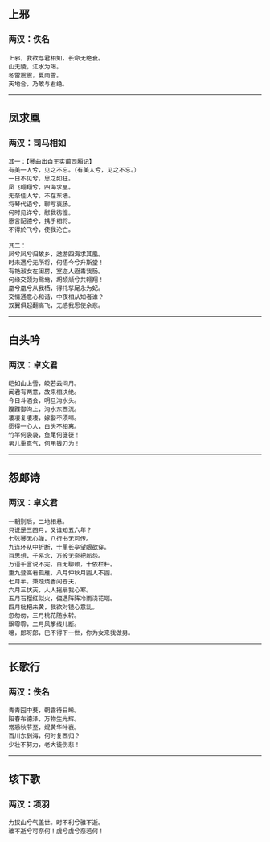 ## 上邪
### 两汉：佚名
```
上邪，我欲与君相知，长命无绝衰。
山无陵，江水为竭。
冬雷震震，夏雨雪。
天地合，乃敢与君绝。
```
---
## 凤求凰
### 两汉：司马相如
```
其一：【琴曲出自王实甫西厢记】
有美一人兮，见之不忘。（有美人兮，见之不忘。）
一日不见兮，思之如狂。
凤飞翱翔兮，四海求凰。
无奈佳人兮，不在东墙。
将琴代语兮，聊写衷肠。
何时见许兮，慰我彷徨。
愿言配德兮，携手相将。
不得於飞兮，使我沦亡。

其二：
凤兮凤兮归故乡，遨游四海求其凰。
时未遇兮无所将，何悟今兮升斯堂！
有艳淑女在闺房，室迩人遐毒我肠。
何缘交颈为鸳鸯，胡颉颃兮共翱翔！
凰兮凰兮从我栖，得托孳尾永为妃。
交情通意心和谐，中夜相从知者谁？
双翼俱起翻高飞，无感我思使余悲。
```
---
## 白头吟
### 两汉：卓文君
```
皑如山上雪，皎若云间月。
闻君有两意，故来相决绝。
今日斗酒会，明旦沟水头。
躞蹀御沟上，沟水东西流。
凄凄复凄凄，嫁娶不须啼。
愿得一心人，白头不相离。
竹竿何袅袅，鱼尾何簁簁！
男儿重意气，何用钱刀为！
```
---
## 怨郎诗
### 两汉：卓文君
```
一朝别后，二地相悬。
只说是三四月，又谁知五六年？
七弦琴无心弹，八行书无可传。
九连环从中折断，十里长亭望眼欲穿。
百思想，千系念，万般无奈把郎怨。
万语千言说不完，百无聊赖，十依栏杆。
重九登高看孤雁，八月仲秋月圆人不圆。
七月半，秉烛烧香问苍天，
六月三伏天，人人摇扇我心寒。
五月石榴红似火，偏遇阵阵冷雨浇花端。
四月枇杷未黄，我欲对镜心意乱。
忽匆匆，三月桃花随水转。
飘零零，二月风筝线儿断。
噫，郎呀郎，巴不得下一世，你为女来我做男。
```
---
## 长歌行
### 两汉：佚名
```
青青园中葵，朝露待日晞。
阳春布德泽，万物生光辉。
常恐秋节至，焜黄华叶衰。
百川东到海，何时复西归？
少壮不努力，老大徒伤悲！
```
---
## 垓下歌
### 两汉：项羽
```
力拔山兮气盖世。时不利兮骓不逝。
骓不逝兮可奈何！虞兮虞兮奈若何！
```